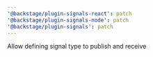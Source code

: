 ```yaml
---
'@backstage/plugin-signals-react': patch
'@backstage/plugin-signals-node': patch
'@backstage/plugin-signals': patch
---
```


Allow defining signal type to publish and receive
